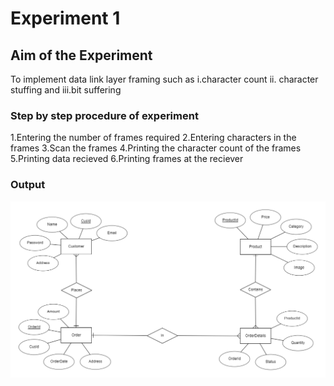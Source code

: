 # Experiment 1
## Aim of the Experiment
To implement data link layer framing such as
i.character count ii. character stuffing and iii.bit suffering

### Step by step procedure of experiment
1.Entering the number of frames required
2.Entering characters in the frames
3.Scan the frames
4.Printing the character count of the frames
5.Printing data recieved
6.Printing frames at the reciever

### Output

![output](image.png)

